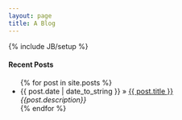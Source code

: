 ```yaml
---
layout: page
title: A Blog
---
```

{% include JB/setup %}

<h4  >Recent Posts</h4  >

<ul class="posts">
  {% for post in site.posts %}
    <li><span>{{ post.date | date_to_string }}</span> &raquo; <a href="{{ BASE_PATH }}{{ post.url }}">{{ post.title }}</a><br  /> <i  >{{post.description}}</i  ></li>
  {% endfor %}
</ul>
